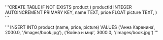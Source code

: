 '''CREATE TABLE IF NOT EXISTS product (
    productId INTEGER AUTOINCREMENT PRIMARY KEY,
    name TEXT,
    price FLOAT
    picture TEXT,
) '''

'''
INSERT INTO product (name, price, picture)
VALUES ('Анна Каренина', 2000.0, '/images/book.jpg'),
        ('Война и мир', 3000.0, '/images/book.jpg')
'''